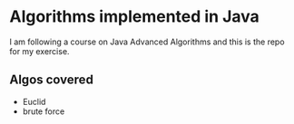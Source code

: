 # Algorithms implemented in Java 


 I am following a course on Java Advanced Algorithms and this is the repo for my exercise. 

## Algos covered

- Euclid
- brute force
